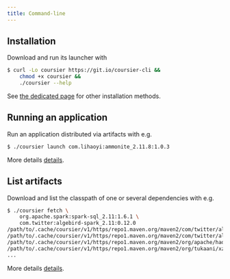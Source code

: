 ```yaml
---
title: Command-line
---
```


## Installation

Download and run its launcher with
```bash
$ curl -Lo coursier https://git.io/coursier-cli &&
    chmod +x coursier &&
    ./coursier --help
```

See [the dedicated page](cli-overview.md) for other installation methods.

## Running an application

Run an application distributed via artifacts with e.g.
```bash
$ ./coursier launch com.lihaoyi:ammonite_2.11.8:1.0.3
```

More details [details](cli-launch.md).

## List artifacts

Download and list the classpath of one or several dependencies with e.g.
```bash
$ ./coursier fetch \
    org.apache.spark:spark-sql_2.11:1.6.1 \
    com.twitter:algebird-spark_2.11:0.12.0
/path/to/.cache/coursier/v1/https/repo1.maven.org/maven2/com/twitter/algebird-spark_2.11/0.12.0/algebird-spark_2.11-0.12.0.jar
/path/to/.cache/coursier/v1/https/repo1.maven.org/maven2/com/twitter/algebird-core_2.11/0.12.0/algebird-core_2.11-0.12.0.jar
/path/to/.cache/coursier/v1/https/repo1.maven.org/maven2/org/apache/hadoop/hadoop-annotations/2.2.0/hadoop-annotations-2.2.0.jar
/path/to/.cache/coursier/v1/https/repo1.maven.org/maven2/org/tukaani/xz/1.0/xz-1.0.jar
...
```

More details [details](cli-fetch.md).
